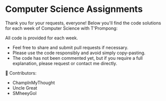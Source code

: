 # Computer Science Assignments
Thank you for your requests, everyone! Below you'll find the code solutions for each week of Computer Science with T'Prompong:

All code is provided for each week.
- Feel free to share and submit pull requests if necessary.
- Please use the code responsibly and avoid simply copy-pasting.
- The code has not been commented yet, but if you require a full explanation, please request or contact me directly.

🌟 Contributors:
- ChampInMyThought
- Uncle Great
- SMheeyGol
